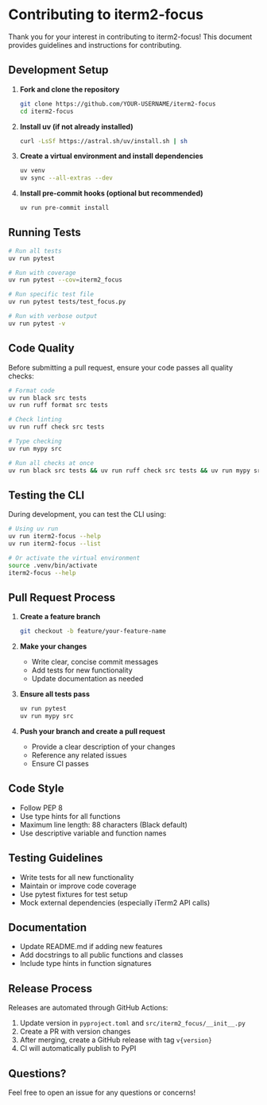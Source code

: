 # Contributing to iterm2-focus

Thank you for your interest in contributing to iterm2-focus! This document provides guidelines and instructions for contributing.

## Development Setup

1. **Fork and clone the repository**
   ```bash
   git clone https://github.com/YOUR-USERNAME/iterm2-focus
   cd iterm2-focus
   ```

2. **Install uv (if not already installed)**
   ```bash
   curl -LsSf https://astral.sh/uv/install.sh | sh
   ```

3. **Create a virtual environment and install dependencies**
   ```bash
   uv venv
   uv sync --all-extras --dev
   ```

4. **Install pre-commit hooks (optional but recommended)**
   ```bash
   uv run pre-commit install
   ```

## Running Tests

```bash
# Run all tests
uv run pytest

# Run with coverage
uv run pytest --cov=iterm2_focus

# Run specific test file
uv run pytest tests/test_focus.py

# Run with verbose output
uv run pytest -v
```

## Code Quality

Before submitting a pull request, ensure your code passes all quality checks:

```bash
# Format code
uv run black src tests
uv run ruff format src tests

# Check linting
uv run ruff check src tests

# Type checking
uv run mypy src

# Run all checks at once
uv run black src tests && uv run ruff check src tests && uv run mypy src && uv run pytest
```

## Testing the CLI

During development, you can test the CLI using:

```bash
# Using uv run
uv run iterm2-focus --help
uv run iterm2-focus --list

# Or activate the virtual environment
source .venv/bin/activate
iterm2-focus --help
```

## Pull Request Process

1. **Create a feature branch**
   ```bash
   git checkout -b feature/your-feature-name
   ```

2. **Make your changes**
   - Write clear, concise commit messages
   - Add tests for new functionality
   - Update documentation as needed

3. **Ensure all tests pass**
   ```bash
   uv run pytest
   uv run mypy src
   ```

4. **Push your branch and create a pull request**
   - Provide a clear description of your changes
   - Reference any related issues
   - Ensure CI passes

## Code Style

- Follow PEP 8
- Use type hints for all functions
- Maximum line length: 88 characters (Black default)
- Use descriptive variable and function names

## Testing Guidelines

- Write tests for all new functionality
- Maintain or improve code coverage
- Use pytest fixtures for test setup
- Mock external dependencies (especially iTerm2 API calls)

## Documentation

- Update README.md if adding new features
- Add docstrings to all public functions and classes
- Include type hints in function signatures

## Release Process

Releases are automated through GitHub Actions:

1. Update version in `pyproject.toml` and `src/iterm2_focus/__init__.py`
2. Create a PR with version changes
3. After merging, create a GitHub release with tag `v{version}`
4. CI will automatically publish to PyPI

## Questions?

Feel free to open an issue for any questions or concerns!